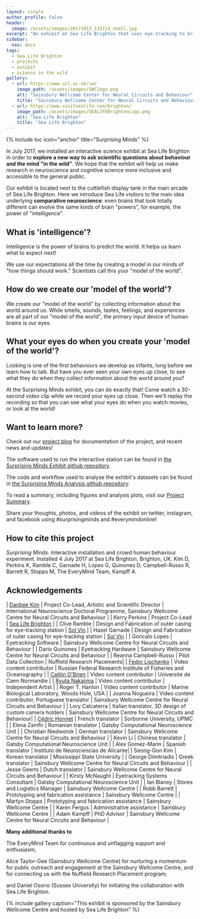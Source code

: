 ```yaml
---
layout: single
author_profile: false
header:
  image: /assets/images/20171013_133213_small.jpg
excerpt: "An exhibit at Sea Life Brighton that uses eye-tracking to bring neuroscience 'into the wild'! "
sidebar:  
  nav: docs
tags:
  - Sea Life Brighton
  - projects
  - exhibit
  - science in the wild
gallery: 
  - url: https://www.ucl.ac.uk/swc
    image_path: /assets/images/SWClogo.png
    alt: "Sainsbury Wellcome Center for Neural Circuits and Behaviour"
    title: "Sainsbury Wellcome Center for Neural Circuits and Behaviour"
  - url: https://www.visitsealife.com/brighton/
    image_path: /assets/images/SEALIFEBrightonLogo.png
    alt: "Sea Life Brighton"
    title: "Sea Life Brighton"
---
```


{% include toc icon="anchor" title="Surprising Minds" %}

In July 2017, we installed an interactive science exhibit at Sea Life Brighton in order to **explore a new way to ask scientific questions about behaviour and the mind "in the wild"**. We hope that the exhibit will help us make research in neuroscience and cognitive science more inclusive and accessible to the general public. 

Our exhibit is located next to the cuttlefish display tank in the main arcade of Sea Life Brighton. Here we introduce Sea Life visitors to the main idea underlying **comparative neuroscience**: even brains that look totally different can evolve the same kinds of brain "powers", for example, the power of "intelligence". 

## What is 'intelligence'?

Intelligence is the power of brains to predict the world. It helps us learn what to expect next!

We use our expectations all the time by creating a model in our minds of "how things should work." Scientists call this your "model of the world".

## How do we create our 'model of the world'?

We create our "model of the world" by collecting information about the world around us. While smells, sounds, tastes, feelings, and experiences are all part of our "model of the world", the primary input device of human brains is our eyes. 

## What your eyes do when you create your 'model of the world'?

Looking is one of the first behaviours we develop as infants, long before we learn how to talk. But have you ever seen your own eyes up close, to see what they do when they collect information about the world around you? 

At the Surprising Minds exhibit, you can do exactly that! Come watch a 30-second video clip while we record your eyes up close. Then we'll replay the recording so that you can see what your eyes do when you watch movies, or look at the world!

## Want to learn more?

Check out our [project blog](/SurprisingMinds/categories/) for documentation of the project, and recent news and updates!

The software used to run the interactive station can be found in [the Surprising Minds Exhibit github repository](https://github.com/everymind/SurprisingMinds-Exhibit). 

The code and workflow used to analyse the exhibit's datasets can be found in [the Surprising Minds Analysis github repository](https://github.com/everymind/SurprisingMinds-Analysis). 

To read a summary, including figures and analysis plots, visit our [Project Summary](/SurprisingMinds/summary/). 

Share your thoughts, photos, and videos of the exhibit on twitter, instagram, and facebook using #surprisingminds and #everymindonline!

## How to cite this project

*Surprising Minds*. Interactive installation and crowd human behaviour experiment. Installed 4 July 2017 at Sea Life Brighton, Brighton, UK. Kim D, Perkins K, Ramble C, Garnade H, Lopes G, Quinones D, Campbell-Russo R, Barrett R, Stopps M, The EveryMind Team, Kampff A. 

## Acknowledgements

| [Danbee Kim](http://danbeekim.org) | Project Co-Lead, Artistic and Scientific Director | International Neuroscience Doctoral Programme, Sainsbury Wellcome Centre for Neural Circuits and Behaviour  |
| Kerry Perkins    | Project Co-Lead   | [Sea Life Brighton](https://www.visitsealife.com/brighton/) |
| Clive Ramble     | Design and Fabrication of outer casing for eye-tracking station | [Sol Vin](mailto:info@sol-vin.com)  |
| Hazel Garnade    | Design and Fabrication of outer casing for eye-tracking station | [Sol Vin](mailto:info@sol-vin.com)  |
| Goncalo Lopes    | Eyetracking Software | Sainsbury Wellcome Centre for Neural Circuits and Behaviour |
| Dario Quinones   | Eyetracking Hardware | Sainsbury Wellcome Centre for Neural Circuits and Behaviour |
| Reanna Campbell-Russo | Pilot Data Collection | Nuffield Research Placements| 
| [Fedor Lischenko](mailto:Fedor-LN@ya.ru) | Video content contributor | Russian Federal Research Institute of Fisheries and Oceanography |
| [Caitlin O'Brien](mailto:ceobrien5@gmail.com) | Video content contributor | Université de Caen Normandie |
| [Ryuta Nakajima](http://ryutanakajima.com/) | Video content contributor | Independent Artist |
| Roger T. Hanlon | Video content contributor | Marine Biological Laboratory, Woods Hole, USA |
| Joanna Nogueira | Video content contributor, Portuguese translator | Sainsbury Wellcome Centre for Neural Circuits and Behaviour |
| Lory Calcaterra | Italian translator, 3D design of custom camera holders | Sainsbury Wellcome Centre for Neural Circuits and Behaviour|
| [Cédric Honnet](http://honnet.eu/) | French translator | Sorbonne University, UPMC |
| Elena Zamfir | Romanian translator | Gatsby Computational Neuroscience Unit |
| Christian Niedworok | German translator | Sainsbury Wellcome Centre for Neural Circuits and Behaviour |
| Kevin Li | Chinese translator | Gatsby Computational Neuroscience Unit |
| Alex Gomez-Marin | Spanish translator | Instituto de Neurociencias de Alicante|
| Seong-Gon Kim | Korean translator | Mississippi State University |
| George Dimitriadis | Greek translator | Sainsbury Wellcome Centre for Neural Circuits and Behaviour |
| Jesse Geerts | Dutch translator | Sainsbury Wellcome Centre for Neural Circuits and Behaviour |
| Kirsty McNaught  | Eyetracking Systems Consultant | Gatsby Computational Neuroscience Unit |
| Ian Blaney       | Stores and Logistics Manager | Sainsbury Wellcome Centre |
| Robb Barrett     | Prototyping and fabrication assistance | Sainsbury Wellcome Centre |
| Martyn Stopps    | Prototyping and fabrication assistance | Sainsbury Wellcome Centre |
| Karen Fergus     | Administrative assistance | Sainsbury Wellcome Centre |
| Adam Kampff      | PhD Advisor | Sainsbury Wellcome Centre for Neural Circuits and Behaviour |

**Many additional thanks to** 

The EveryMind Team for continuous and unflagging support and enthusiasm;   

Alice Taylor-Gee (Sainsbury Wellcome Centre) for nurturing a momentum for public outreach and engagement at the Sainsbury Wellcome Centre, and for connecting us with the Nuffield Research Placement program;  

and Daniel Osorio (Sussex University) for initiating the collaboration with Sea Life Brighton.

{% include gallery caption="This exhibit is sponsored by the Sainsbury Wellcome Centre and hosted by Sea Life Brighton" %}

